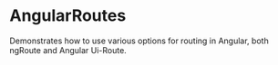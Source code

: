 AngularRoutes
=============

Demonstrates how to use various options for routing in Angular, both ngRoute and Angular Ui-Route.

